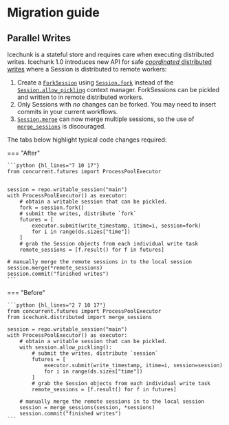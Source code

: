 # Migration guide

## Parallel Writes

Icechunk is a stateful store and requires care when executing distributed writes.
Icechunk 1.0 introduces new API for safe [_coordinated_ distributed writes](./parallel.md#cooperative-distributed-writes) where a Session is distributed to remote workers:

1. Create a [`ForkSession`](./reference.md#icechunk.session.ForkSession) using [`Session.fork`](./reference.md#icechunk.Session.fork) instead of the [`Session.allow_pickling`](./reference.md#icechunk.Session.allow_pickling) context manager. ForkSessions can be pickled and written to in remote distributed workers.
1. Only Sessions with _no_ changes can be forked. You may need to insert commits in your current workflows.
1. [`Session.merge`](./reference.md#icechunk.Session.merge) can now merge multiple sessions, so the use of [`merge_sessions`](./reference.md#icechunk.distributed.merge_sessions) is discouraged.


The tabs below highlight typical code changes required:

=== "After"

    ```python {hl_lines="7 10 17"}
    from concurrent.futures import ProcessPoolExecutor


    session = repo.writable_session("main")
    with ProcessPoolExecutor() as executor:
        # obtain a writable session that can be pickled.
        fork = session.fork()
        # submit the writes, distribute `fork`
        futures = [
            executor.submit(write_timestamp, itime=i, session=fork)
            for i in range(ds.sizes["time"])
        ]
        # grab the Session objects from each individual write task
        remote_sessions = [f.result() for f in futures]

    # manually merge the remote sessions in to the local session
    session.merge(*remote_sessions)
    session.commit("finished writes")
    ```

=== "Before"

    ```python {hl_lines="2 7 10 17"}
    from concurrent.futures import ProcessPoolExecutor
    from icechunk.distributed import merge_sessions

    session = repo.writable_session("main")
    with ProcessPoolExecutor() as executor:
        # obtain a writable session that can be pickled.
        with session.allow_pickling():
            # submit the writes, distribute `session`
            futures = [
                executor.submit(write_timestamp, itime=i, session=session)
                for i in range(ds.sizes["time"])
            ]
            # grab the Session objects from each individual write task
            remote_sessions = [f.result() for f in futures]

        # manually merge the remote sessions in to the local session
        session = merge_sessions(session, *sessions)
        session.commit("finished writes")
    ```
